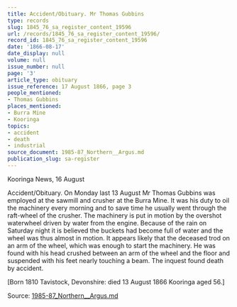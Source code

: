 ```yaml
---
title: Accident/Obituary. Mr Thomas Gubbins
type: records
slug: 1845_76_sa_register_content_19596
url: /records/1845_76_sa_register_content_19596/
record_id: 1845_76_sa_register_content_19596
date: '1866-08-17'
date_display: null
volume: null
issue_number: null
page: '3'
article_type: obituary
issue_reference: 17 August 1866, page 3
people_mentioned:
- Thomas Gubbins
places_mentioned:
- Burra Mine
- Kooringa
topics:
- accident
- death
- industrial
source_document: 1985-87_Northern__Argus.md
publication_slug: sa-register
---
```


Kooringa News, 16 August

Accident/Obituary.  On Monday last 13 August Mr Thomas Gubbins was employed at the sawmill and crusher at the Burra Mine.  It was his duty to oil the machinery every morning and to save time he usually went through the raft-wheel of the crusher.  The machinery is put in motion by the overshot waterwheel driven by water from the engine.  Because of the rain on Saturday night it is believed the buckets had become full of water and the wheel was thus almost in motion.  It appears likely that the deceased trod on an arm of the wheel, which was enough to start the machinery.  He was found with his head crushed between an arm of the wheel and the floor and suspended with his feet nearly touching a beam.  The inquest found death by accident.

[Born 1810 Tavistock, Devonshire: died 13 August 1866 Kooringa aged 56.]

Source: [1985-87_Northern__Argus.md](/downloads/markdown/1985-87_Northern__Argus.md)
